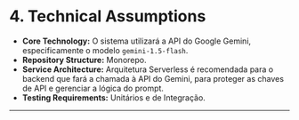 # 4. Technical Assumptions

- **Core Technology:** O sistema utilizará a API do Google Gemini, especificamente o modelo `gemini-1.5-flash`.
- **Repository Structure:** Monorepo.
- **Service Architecture:** Arquitetura Serverless é recomendada para o backend que fará a chamada à API do Gemini, para proteger as chaves de API e gerenciar a lógica do prompt.
- **Testing Requirements:** Unitários e de Integração.

---
